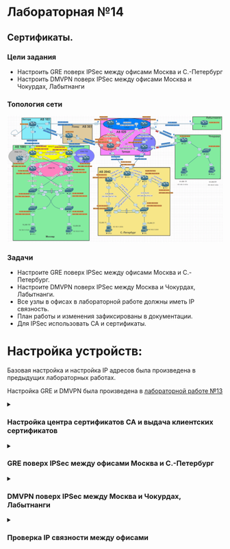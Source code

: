 # Лабораторная №14

## Сертификаты.

### Цели задания

- Настроить GRE поверх IPSec между офисами Москва и С.-Петербург
- Настроить DMVPN поверх IPSec между офисами Москва и Чокурдах, Лабытнанги

### Топология сети

![](./img/lab_14.png)

### Задачи

- Настроите GRE поверх IPSec между офисами Москва и С.-Петербург.
- Настроите DMVPN поверх IPSec между Москва и Чокурдах, Лабытнанги.
- Все узлы в офисах в лабораторной работе должны иметь IP связность.
- План работы и изменения зафиксированы в документации.
- Для IPSec использовать CA и сертификаты.

# Настройка устройств:

Базовая настройка и настройка IP адресов была произведена в предыдущих лабораторных работах.

Настройка GRE и DMVPN была произведена в [лабораторной работе №13](../lab_13/README.md)

<details>

<summary><H3>Настройка центра сертификатов CA и выдача клиентских сертификатов</H3></summary>

В качестве CA-сервера выберем маршрутизатор R20. На маршрутизаторе R20 настроен статический NAT и он доступен по внешнему адресу **_128.249.190.3_**
Также на маршрутизаторе R20 уже настроена синхронизация времени по протоколу NTP.

### Настройка центра сертификатов

#### Настройка имени хоста и доменного имени

```
!
hostname R20CA
!
ip domain name otus.ru
!
ip http server
```

#### Генерация ключевой пары сервера CA

```
(config)# crypto key generate rsa general-keys label R20CA modulus 2048 exportable
```

##### Key pair

!["Key pair"](./img/r20_key_pair.png)

#### Настройка CA-сервера на маршрутизаторе

```
!
crypto pki server R20CA
 database level complete
 no database archive
 issuer-name CN=R20CA, O=Otus, C=RU
 lifetime crl 24
!
crypto pki trustpoint R20CA
 revocation-check crl
 rsakeypair R20CA
!

```

##### R20CA Server

!["R20CA Server"](./img/r20_CA_server.png)

### Настройка маршрутизаторов R14, R15, R18, R27 и R28 для получения сертификатов от CA

#### Настройка доменного имени, статической записи хост-ip на CA R20 и синхронизация времени по протоколу NTP

```
ip domain name otus.ru
ip host R20CA 128.249.190.3
ip host r20ca.otus.ru 128.249.190.3
!
ntp update-calendar
ntp server 209.124.176.1

```

#### Настройка trustpoint

где xx - номер маршрутизатора

```
!
crypto pki trustpoint R20CA
 enrollment url http://r20ca.otus.ru:80
 serial-number
 subject-name CN=Rxx, O=Otus, C=RU
 revocation-check crl
!
```

### Генерация ключевой пары на маршрутизаторах R14, R15, R18, R27 и R28 и получение собственных сертификатов

```
(config)# crypto key generate rsa modulus 2048
```

#### Получить сертификат CA-сервера

```
(config)# crypto pki authenticate R20CA
```

#### Запрос собственного сертификата:

```
(config)# crypto pki enroll R20CA
```

##### Список выданных сертификатов CA сервером

!["R20CA certificates"](./img/r20_certs.png)

</details>

<details>

<summary><H3>GRE поверх IPSec между офисами Москва и С.-Петербург</H3></summary>

### Настройка IPsec на маршрутизаторах R14, R14 и R18

#### Настройка первой фазы

```
crypto isakmp policy 10
 encr aes 256
 hash sha256
 group 16
 lifetime 3600
!
```

#### Настройка второй фазы

```
!
crypto ipsec transform-set ts_GRE esp-aes esp-sha-hmac
 mode transport
!
!
crypto ipsec profile pof_GRE
 set transform-set ts_GRE
!
```

#### Применение IPsec профиля на GRE интерфейсах

##### R14

```
interface Tunnel0
 tunnel protection ipsec profile pof_GRE
```

##### R15

```
interface Tunnel1
 tunnel protection ipsec profile pof_GRE
```

##### R18

```
interface Tunnel0
 tunnel protection ipsec profile pof_GRE
!
interface Tunnel1
 tunnel protection ipsec profile pof_GRE

```

### Проверка работы GRE over IPsec

#### Состояние туннелей GRE

##### R14 tun 0

!["R14 tun 0"](./img/r14_int_tun0.png)

##### R15 tun 1

!["R15 tun 1"](./img/r15_int_tun1.png)

##### R18 tun 0

!["R18 tun 0"](./img/r18_int_tun0.png)

##### R18 tun 1

!["R18 tun 1"](./img/r18_int_tun1.png)

#### Состояние IPsec

##### R14 IPsec tun 0

!["R14 IPsec tun 0"](./img/r14_ipsec_tun0.png)

##### R15 IPsec tun 1

!["R15 IPsec tun 1"](./img/r15_ipsec_tun1.png)

##### R18 IPsec tun 0

!["R18 IPsec tun 0"](./img/r18_ipsec_tun0.png)

##### R18 IPsec tun 1

!["R18 IPsec tun 1"](./img/r18_ipsec_tun1.png)

##### Проверка ping туннельных интерфейсов

!["R18 ping"](./img/r18_ping.png)

</details>

<details>

<summary><H3>DMVPN поверх IPSec между Москва и Чокурдах, Лабытнанги</H3></summary>

### Настройка IPsec на маршрутизаторах R14, R14, R27 и R28

#### Настройка первой фазы

Первую фазу оставляем без изменений

```
crypto isakmp policy 10
 encr aes 256
 hash sha256
 group 16
 lifetime 3600
!
```

#### Настройка второй фазы

```
!
crypto ipsec transform-set ts_DMVPN esp-aes 256 esp-sha256-hmac
 mode transport
!
crypto ipsec profile pof_DMVPN
 set transform-set ts_DMVPN
!
```

#### Применение IPsec профиля на GRE интерфейсах

##### R14

```
interface Tunnel10
 tunnel protection ipsec profile pof_DMVPN
```

##### R15

```
interface Tunnel10
 tunnel protection ipsec profile pof_DMVPN
```

##### R27

```
interface Tunnel10
 tunnel protection ipsec profile pof_DMVPN
```

##### R28

```
interface Tunnel10
 tunnel protection ipsec profile pof_DMVPN

```

### Проверка работы DMVPN over IPsec

#### Состояние туннелей DMVPN

##### R14 tun 10

!["R14 tun 10"](./img/r14_int_tun10.png)

##### R15 tun 10

!["R15 tun 10"](./img/r15_int_tun10.png)

##### R27 tun 10

!["R27 tun 10"](./img/r27_int_tun10.png)

##### R28 tun 10

!["R28 tun 10"](./img/r28_int_tun10.png)

#### Состояние IPsec

##### R14 IPsec tun 10

!["R14 IPsec tun 10"](./img/r14_ipsec_tun10.png)

##### R15 IPsec tun 10

!["R15 IPsec tun 10"](./img/r15_ipsec_tun10.png)

##### R27 IPsec tun 10

!["R27 IPsec tun 10"](./img/r27_ipsec_tun10.png)

##### R28 IPsec tun 10

!["R28 IPsec tun 10"](./img/r28_ipsec_tun10.png)

##### Проверка ping туннельных интерфейсов

R27

!["R27 ping"](./img/r27_ping.png)

R28

!["R28 ping"](./img/r28_ping.png)

#### Просмотр соединений WireShark

##### R14

!["R14 wireshark"](./img/wireshark_r14.png)

##### R15

!["R15 wireshark"](./img/wireshark_r15.png)

##### R18

!["R18 wireshark"](./img/wireshark_r18.png)

##### R27

!["R27 wireshark"](./img/wireshark_r27.png)

</details>

<details>

<summary><H3>Проверка  IP связности между офисами</H3></summary>

## Москва

#### пинги от VPC1 до рабочих станций в других офисах

!["пинги от VPC1"](./img/ping_vpc1.png)

#### трассировка от VPC1 до рабочих станций в других офисах

!["trace VPC1"](./img/trace_vpc1.png)

#### пинги от VPC7 до рабочих станций в других офисах

!["пинги от VPC7"](./img/ping_vpc7.png)

#### трассировка от VPC7 до рабочих станций в других офисах

!["trace VPC7"](./img/trace_vpc7.png)

## С.-Петербург

#### пинги от VPC8 до рабочих станций в других офисах

!["пинги от VPC8"](./img/ping_vpc8.png)

#### пинги от VPC до рабочих станций в других офисах

!["пинги от VPC"](./img/ping_vpc.png)

## Чокурдах

!["пинги от VPC30"](./img/ping_vpc30.png)

#### пинги от VPC до рабочих станций в других офисах

!["пинги от VPC31"](./img/ping_vpc31.png)

## Лабытнанги

#### пинги от R27 до рабочих станций в других офисах

!["пинги от R27"](./img/ping_r27_lo0.png)

</details>
